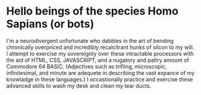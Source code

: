 <!DOCTYPE html>
<html>
    <head>
        <meta charset="utf-8">
        <link href = "https://fonts.googleapis.com/css?family=Playfair+Display|PT+Serif|Zen+Dots&display=swap" rel="stylesheet">
    </head>
    <body>
        <h1>Hello beings of the species Homo Sapians (or bots)</h1>
        <p>I'm a neurodivergent unfortunate who dabbles in the art of bending chronically overpriced and incredibly recalcitrant hunks of silcon to my will.  I attempt to exercise my sovereignty over these intractable processors with the aid of HTML, CSS, JAVASCRIPT, and a nugatory and paltry amount of Commodore 64 BASIC.  (Adjectives such as trifling, microscopic, infinitesimal, and minute are adequete in describing the vast expance of my knowladge in these languages.)  I occastionally practice and exercise these advanced skills to wash my desk and clean my tear ducts.   </p>
    </body>
</html>

<!--
**ZeRedBarron/ZeRedBarron** is a ✨ _special_ ✨ repository because its `README.md` (this file) appears on your GitHub profile.

Here are some ideas to get you started:

- 🔭 I’m currently working on ...
- 🌱 I’m currently learning ...
- 👯 I’m looking to collaborate on ...
- 🤔 I’m looking for help with ...
- 💬 Ask me about ...
- 📫 How to reach me: ...
- 😄 Pronouns: ...
- ⚡ Fun fact: ...
-->

